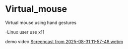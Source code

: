 # Virtual_mouse
Virtual mouse using hand gestures

-Linux user use x11 

demo video
[Screencast from 2025-08-31 11-57-48.webm](https://github.com/user-attachments/assets/6308496d-ea8c-4e8b-a8ee-9d96067ef9af)
